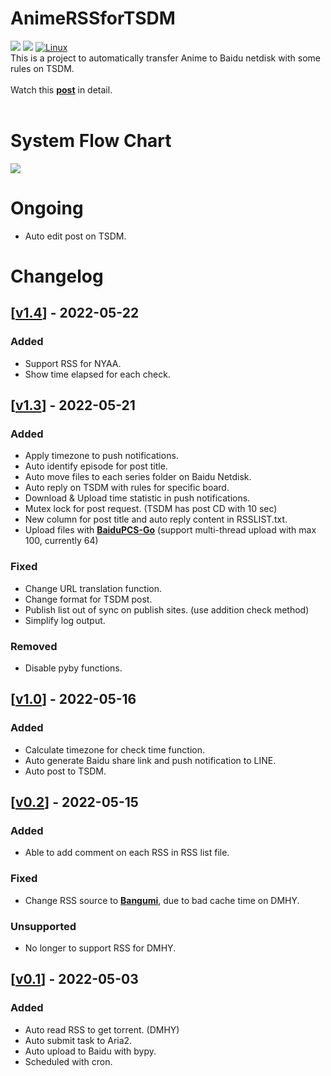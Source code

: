 # AnimeRSSforTSDM  
![](https://img.shields.io/badge/tag-v1.4-blue)  ![](https://img.shields.io/badge/maintaince%3F-yes-brightgreen)  [![Linux](https://svgshare.com/i/Zhy.svg)](https://svgshare.com/i/Zhy.svg)  
This is a project to automatically transfer Anime to Baidu netdisk with some rules on TSDM.
<br>
<br>
Watch this [**post**](https://www.tsdm39.net/forum.php?mod=viewthread&tid=1101198&fromuid=675439) in detail. 
<br>
<br>

# System Flow Chart
![](https://kcloud.one/index.php/s/RSSAnimeTSDM_Diagram/download)

# Ongoing
- Auto edit post on TSDM.

# Changelog
## [[v1.4](https://github.com/lee850220/AnimeRSSforTSDM/releases/tag/v1.4)] - 2022-05-22
### Added
- Support RSS for NYAA.
- Show time elapsed for each check.

## [[v1.3](https://github.com/lee850220/AnimeRSSforTSDM/releases/tag/v1.3)] - 2022-05-21
### Added
- Apply timezone to push notifications.
- Auto identify episode for post title.
- Auto move files to each series folder on Baidu Netdisk.
- Auto reply on TSDM with rules for specific board.
- Download & Upload time statistic in push notifications.
- Mutex lock for post request. (TSDM has post CD with 10 sec)
- New column for post title and auto reply content in RSSLIST.txt.
- Upload files with [**BaiduPCS-Go**](https://github.com/qjfoidnh/BaiduPCS-Go) (support multi-thread upload with max 100, currently 64)

### Fixed
- Change URL translation function.
- Change format for TSDM post.
- Publish list out of sync on publish sites. (use addition check method)
- Simplify log output.

### Removed
- Disable pyby functions.

## [[v1.0](https://github.com/lee850220/AnimeRSSforTSDM/releases/tag/v1.0)] - 2022-05-16
### Added
- Calculate timezone for check time function.
- Auto generate Baidu share link and push notification to LINE.
- Auto post to TSDM.


## [[v0.2](https://github.com/lee850220/AnimeRSSforTSDM/commit/d74ce5285ebf1aa978048a879bed106098e240fb)] - 2022-05-15
### Added
- Able to add comment on each RSS in RSS list file.

### Fixed
- Change RSS source to [**Bangumi**](https://bangumi.moe/), due to bad cache time on DMHY.

### Unsupported
- No longer to support RSS for DMHY.

## [[v0.1](https://github.com/lee850220/AnimeRSSforTSDM/commit/3b8fbde57deb28212d3435d80270029f0b71a45e)] - 2022-05-03
### Added
- Auto read RSS to get torrent. (DMHY)
- Auto submit task to Aria2.
- Auto upload to Baidu with bypy.
- Scheduled with cron.
